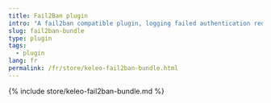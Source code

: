 ```yaml
---
title: Fail2Ban plugin
intro: "A fail2ban compatible plugin, logging failed authentication requests"
slug: fail2ban-bundle
type: plugin
tags:
  - plugin
lang: fr
permalink: /fr/store/keleo-fail2ban-bundle.html
---
```


{% include store/keleo-fail2ban-bundle.md %}
